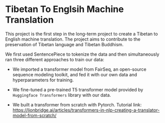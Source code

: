 # Tibetan To Englsih Machine Translation 

This project is the first step in the long-term project to create a Tibetan to English machine translation. The project aims to contribute to the preservation of Tibetan language and Tibetan Buddhism.

We first used SentencePiece to tokenize the data and then simultaneously ran three different approaches to train our data: 
 
 * We imported a transformer model from FairSeq, an open-source sequence modeling toolkit, and fed it with our own data and hyperparameters for training. 

 * We fine-tuned a pre-trained T5 transformer model provided by `Huggingface Transformers` library with our data. 

 * We built a transformer from scratch with Pytorch. Tutorial link: https://lionbridge.ai/articles/transformers-in-nlp-creating-a-translator-model-from-scratch/ 

